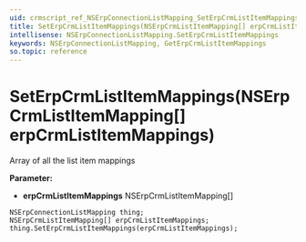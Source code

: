 ```yaml
---
uid: crmscript_ref_NSErpConnectionListMapping_SetErpCrmListItemMappings
title: SetErpCrmListItemMappings(NSErpCrmListItemMapping[] erpCrmListItemMappings)
intellisense: NSErpConnectionListMapping.SetErpCrmListItemMappings
keywords: NSErpConnectionListMapping, GetErpCrmListItemMappings
so.topic: reference
---
```


# SetErpCrmListItemMappings(NSErpCrmListItemMapping[] erpCrmListItemMappings)

Array of all the list item mappings

**Parameter:** 
 - **erpCrmListItemMappings** NSErpCrmListItemMapping[]

```crmscript
NSErpConnectionListMapping thing;
NSErpCrmListItemMapping[] erpCrmListItemMappings;
thing.SetErpCrmListItemMappings(erpCrmListItemMappings);
```

